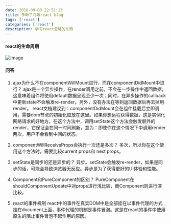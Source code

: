 ```yaml
---
date: 2018-09-08 22:51:13
title: 多瞅了几眼react blog
tags: ['react']
categories: ['react']
description: 学习react忽略的东西
---
```


#### react的生命周期
![image](http://res.cloudinary.com/dwudaridr/image/upload/v1536418494/react%E7%BB%84%E4%BB%B6%E5%91%A8%E6%9C%9F_jwteiz.png)

#### 问答
1. ajax为什么不在componentWillMount进行，而在componentDidMount中进行？
ajax是一个异步操作，在render调用之前，不会在一步操作中返回数据，这意味着组件将使用default数据呈现至少一次；同时，在异步操作的callback中更新state不会触发re-render。另外，没有办法在等到返回数据后再去掉用render。
react文档建议到：componentDidMount会在组件挂载后立即调用，需要dom节点的初始化应放在这里。如果你想远程获得数据，这是实例化网络请求的好地方。在这个方法中，调用setState这个方法会触发额外的render，它保证会在同一时间刷新，意为：即使你在这个情况下中调用render两次，用户不会看到中间的状态。

2. componentWillReceiveProps会执行一次还是多次？
多次，所以你在这个使用这个方法时，需要比较current props和 next props。

3. setState是同步的还是异步的？
异步。setState会触发re-render，如果是同步的话，可能会导致浏览器无反应。异步是为了获得更好的UI体验和性能。

4. Component和PureComponent的区别？
PureComponent在shouldComponentUpdate中对props进行浅比较，而Component则进行深比较。

5. react的事件机制
react中的事件在真实DOM中是全部挂在以事件代理的方式挂在document上面，事件代理的机制是事件冒泡。这是在react的事件中使用原生的阻止事件冒泡不起作用的原因。

